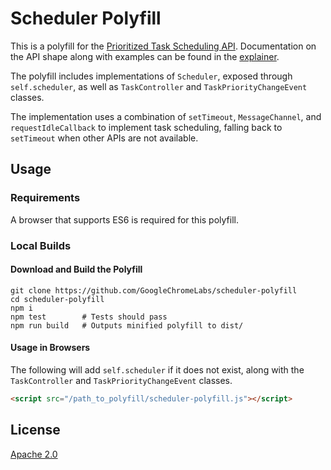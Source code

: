 # Scheduler Polyfill

This is a polyfill for the [Prioritized Task Scheduling
API](https://wicg.github.io/scheduling-apis/). Documentation on the API shape
along with examples can be found in the
[explainer](https://github.com/WICG/scheduling-apis/blob/main/explainers/prioritized-post-task.md#api-shape).

The polyfill includes implementations of `Scheduler`, exposed through
`self.scheduler`, as well as `TaskController` and `TaskPriorityChangeEvent`
classes.

The implementation uses a combination of `setTimeout`, `MessageChannel`, and
`requestIdleCallback` to implement task scheduling, falling back to `setTimeout`
when other APIs are not available.

## Usage

### Requirements

A browser that supports ES6 is required for this polyfill.

### Local Builds

#### Download and Build the Polyfill

```console
git clone https://github.com/GoogleChromeLabs/scheduler-polyfill
cd scheduler-polyfill
npm i
npm test        # Tests should pass
npm run build   # Outputs minified polyfill to dist/
```

#### Usage in Browsers

The following will add `self.scheduler` if it does not exist, along with the
`TaskController` and `TaskPriorityChangeEvent` classes.

```html
<script src="/path_to_polyfill/scheduler-polyfill.js"></script>
```

## License

[Apache 2.0](LICENSE)

